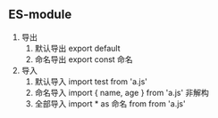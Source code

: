 ## ES-module
1. 导出
    1. 默认导出 export default
    2. 命名导出 export const 命名
2. 导入
    1. 默认导入 import test from 'a.js'
    2. 命名导入 import { name, age } from 'a.js' 非解构
    3. 全部导入 import * as 命名 from from 'a.js'